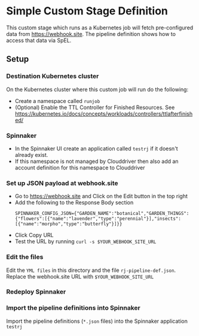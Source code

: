 # Simple Custom Stage Definition
This custom stage which runs as a Kubernetes job will fetch pre-configured data from https://webhook.site. The pipeline definition shows how to access that data via SpEL.

## Setup

### Destination Kubernetes cluster
On the Kubernetes cluster where this custom job will run do the following:
* Create a namespace called `runjob`
* (Optional) Enable the TTL Controller for Finished Resources. See https://kubernetes.io/docs/concepts/workloads/controllers/ttlafterfinished/

### Spinnaker
* In the Spinnaker UI create an application called `testrj` if it doesn't already exist.
* If this namespace is not managed by Clouddriver then also add an account definition for this namespace to Clouddriver

### Set up JSON payload at webhook.site
* Go to https://webhook.site and Click on the Edit button in the top right
* Add the following to the Response Body section
  ```
  SPINNAKER_CONFIG_JSON={"GARDEN_NAME":"botanical","GARDEN_THINGS":{"flowers":[{"name":"lavender","type":"perennial"}],"insects":[{"name":"morpho","type":"butterfly"}]}}
  ```
* Click Copy URL
* Test the URL by running `curl -s $YOUR_WEBHOOK_SITE_URL`

### Edit the files
Edit the `YML files` in this directory and the file `rj-pipeline-def.json`. Replace the webhook.site URL with `$YOUR_WEBHOOK_SITE_URL`

### Redeploy Spinnaker

### Import the pipeline definitions into Spinnaker
Import the pipeline definitions (`*.json` files) into the Spinnaker application `testrj`
